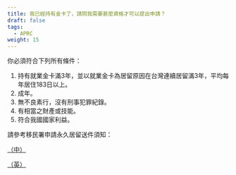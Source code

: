 ```yaml
---
title: 我已經持有金卡了，請問我需要甚麼資格才可以提出申請？
draft: false
tags:
  - APRC
weight: 15
---
```

你必須符合下列所有條件：

1. 持有就業金卡滿3年，並以就業金卡為居留原因在台灣連續居留滿3年，平均每年居住183日以上。
2. 成年。
3. 無不良素行，沒有刑事犯罪紀錄。
4. 有相當之財產或技能。
5. 符合我國國家利益。

請參考移民署申請永久居留送件須知：

[（中）](https://bit.ly/3iBu3xo "至中文版申請永久居留網頁")

[（英）](https://bit.ly/3s5dLA0 "至英文版申請永久居留網頁")